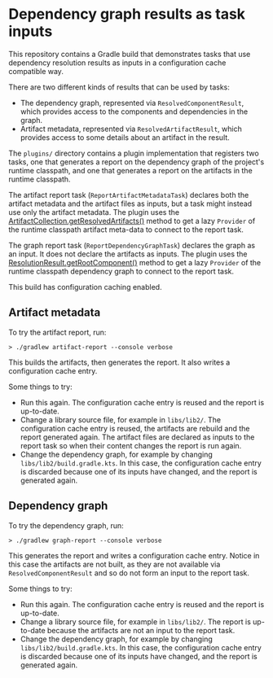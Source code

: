 # Dependency graph results as task inputs

This repository contains a Gradle build that demonstrates tasks that use dependency resolution results as inputs
in a configuration cache compatible way.

There are two different kinds of results that can be used by tasks:

- The dependency graph, represented via `ResolvedComponentResult`, which provides access to the components and dependencies in the graph.
- Artifact metadata, represented via `ResolvedArtifactResult`, which provides access to some details about an artifact in the result.

The `plugins/` directory contains a plugin implementation that registers two tasks, one that generates a report on the
dependency graph of the project's runtime classpath, and one that generates a report on the artifacts in the runtime classpath.

The artifact report task (`ReportArtifactMetadataTask`) declares both the artifact metadata and the artifact files as inputs,
but a task might instead use only the artifact metadata. The plugin uses the [ArtifactCollection.getResolvedArtifacts()](https://docs.gradle.org/nightly/javadoc/org/gradle/api/artifacts/ArtifactCollection.html#getResolvedArtifacts--) method to get a lazy `Provider` of the runtime classpath artifact meta-data to connect to the report task.

The graph report task (`ReportDependencyGraphTask`) declares the graph as an input. It does not declare the artifacts
as inputs. The plugin uses the [ResolutionResult.getRootComponent()](https://docs.gradle.org/nightly/javadoc/org/gradle/api/artifacts/result/ResolutionResult.html#getRootComponent--)
method to get a lazy `Provider` of the runtime classpath dependency graph to connect to the report task. 

This build has configuration caching enabled.

## Artifact metadata

To try the artifact report, run:

`> ./gradlew artifact-report --console verbose`

This builds the artifacts, then generates the report. It also writes a configuration cache entry.

Some things to try:

- Run this again. The configuration cache entry is reused and the report is up-to-date.
- Change a library source file, for example in `libs/lib2/`. The configuration cache entry is reused, the artifacts are rebuild and the report generated again. The artifact files are declared as inputs to the report task so when their content changes the report is run again. 
- Change the dependency graph, for example by changing `libs/lib2/build.gradle.kts`. In this case, the configuration cache entry is discarded because one of its inputs have changed, and the report is generated again.

## Dependency graph

To try the dependency graph, run:

`> ./gradlew graph-report --console verbose`

This generates the report and writes a configuration cache entry. Notice in this case the artifacts are not
built, as they are not available via `ResolvedComponentResult` and so do not form an input to the report task.

Some things to try:

- Run this again. The configuration cache entry is reused and the report is up-to-date.
- Change a library source file, for example in `libs/lib2/`. The report is up-to-date because the artifacts are not an input to the report task. 
- Change the dependency graph, for example by changing `libs/lib2/build.gradle.kts`. In this case, the configuration cache entry is discarded because one of its inputs have changed, and the report is generated again.
